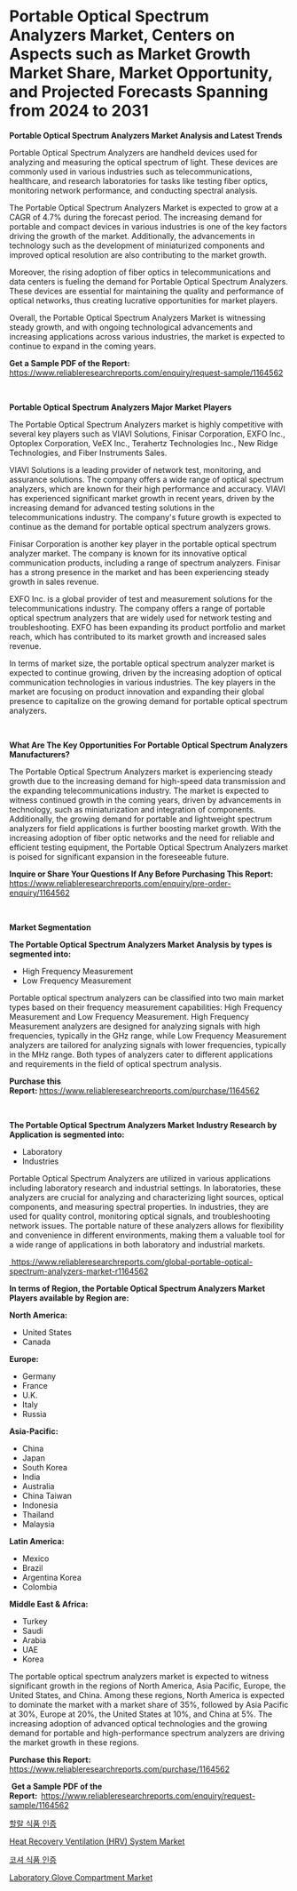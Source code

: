 <p><h1>Portable Optical Spectrum Analyzers Market, Centers on Aspects such as Market Growth Market Share, Market Opportunity, and Projected Forecasts Spanning from 2024 to 2031</h1></p><p><strong>Portable Optical Spectrum Analyzers Market Analysis and Latest Trends</strong></p>
<p><p>Portable Optical Spectrum Analyzers are handheld devices used for analyzing and measuring the optical spectrum of light. These devices are commonly used in various industries such as telecommunications, healthcare, and research laboratories for tasks like testing fiber optics, monitoring network performance, and conducting spectral analysis.</p><p>The Portable Optical Spectrum Analyzers Market is expected to grow at a CAGR of 4.7% during the forecast period. The increasing demand for portable and compact devices in various industries is one of the key factors driving the growth of the market. Additionally, the advancements in technology such as the development of miniaturized components and improved optical resolution are also contributing to the market growth.</p><p>Moreover, the rising adoption of fiber optics in telecommunications and data centers is fueling the demand for Portable Optical Spectrum Analyzers. These devices are essential for maintaining the quality and performance of optical networks, thus creating lucrative opportunities for market players.</p><p>Overall, the Portable Optical Spectrum Analyzers Market is witnessing steady growth, and with ongoing technological advancements and increasing applications across various industries, the market is expected to continue to expand in the coming years.</p></p>
<p><strong>Get a Sample PDF of the Report:&nbsp;</strong> <a href="https://www.reliableresearchreports.com/enquiry/request-sample/1164562">https://www.reliableresearchreports.com/enquiry/request-sample/1164562</a></p>
<p>&nbsp;</p>
<p><strong>Portable Optical Spectrum Analyzers Major Market Players</strong></p>
<p><p>The Portable Optical Spectrum Analyzers market is highly competitive with several key players such as VIAVI Solutions, Finisar Corporation, EXFO Inc., Optoplex Corporation, VeEX Inc., Terahertz Technologies Inc., New Ridge Technologies, and Fiber Instruments Sales. </p><p>VIAVI Solutions is a leading provider of network test, monitoring, and assurance solutions. The company offers a wide range of optical spectrum analyzers, which are known for their high performance and accuracy. VIAVI has experienced significant market growth in recent years, driven by the increasing demand for advanced testing solutions in the telecommunications industry. The company's future growth is expected to continue as the demand for portable optical spectrum analyzers grows.</p><p>Finisar Corporation is another key player in the portable optical spectrum analyzer market. The company is known for its innovative optical communication products, including a range of spectrum analyzers. Finisar has a strong presence in the market and has been experiencing steady growth in sales revenue.</p><p>EXFO Inc. is a global provider of test and measurement solutions for the telecommunications industry. The company offers a range of portable optical spectrum analyzers that are widely used for network testing and troubleshooting. EXFO has been expanding its product portfolio and market reach, which has contributed to its market growth and increased sales revenue.</p><p>In terms of market size, the portable optical spectrum analyzer market is expected to continue growing, driven by the increasing adoption of optical communication technologies in various industries. The key players in the market are focusing on product innovation and expanding their global presence to capitalize on the growing demand for portable optical spectrum analyzers.</p></p>
<p>&nbsp;</p>
<p><strong>What Are The Key Opportunities For Portable Optical Spectrum Analyzers Manufacturers?</strong></p>
<p><p>The Portable Optical Spectrum Analyzers market is experiencing steady growth due to the increasing demand for high-speed data transmission and the expanding telecommunications industry. The market is expected to witness continued growth in the coming years, driven by advancements in technology, such as miniaturization and integration of components. Additionally, the growing demand for portable and lightweight spectrum analyzers for field applications is further boosting market growth. With the increasing adoption of fiber optic networks and the need for reliable and efficient testing equipment, the Portable Optical Spectrum Analyzers market is poised for significant expansion in the foreseeable future.</p></p>
<p><strong>Inquire or Share Your Questions If Any Before Purchasing This Report:</strong> <a href="https://www.reliableresearchreports.com/enquiry/pre-order-enquiry/1164562">https://www.reliableresearchreports.com/enquiry/pre-order-enquiry/1164562</a></p>
<p>&nbsp;</p>
<p><strong>Market Segmentation</strong></p>
<p><strong>The Portable Optical Spectrum Analyzers Market Analysis by types is segmented into:</strong></p>
<p><ul><li>High Frequency Measurement</li><li>Low Frequency Measurement</li></ul></p>
<p><p>Portable optical spectrum analyzers can be classified into two main market types based on their frequency measurement capabilities: High Frequency Measurement and Low Frequency Measurement. High Frequency Measurement analyzers are designed for analyzing signals with high frequencies, typically in the GHz range, while Low Frequency Measurement analyzers are tailored for analyzing signals with lower frequencies, typically in the MHz range. Both types of analyzers cater to different applications and requirements in the field of optical spectrum analysis.</p></p>
<p><strong>Purchase this Report:&nbsp;</strong><a href="https://www.reliableresearchreports.com/purchase/1164562">https://www.reliableresearchreports.com/purchase/1164562</a></p>
<p>&nbsp;</p>
<p><strong>The Portable Optical Spectrum Analyzers Market Industry Research by Application is segmented into:</strong></p>
<p><ul><li>Laboratory</li><li>Industries</li></ul></p>
<p><p>Portable Optical Spectrum Analyzers are utilized in various applications including laboratory research and industrial settings. In laboratories, these analyzers are crucial for analyzing and characterizing light sources, optical components, and measuring spectral properties. In industries, they are used for quality control, monitoring optical signals, and troubleshooting network issues. The portable nature of these analyzers allows for flexibility and convenience in different environments, making them a valuable tool for a wide range of applications in both laboratory and industrial markets.</p></p>
<p><a href="https://www.reliableresearchreports.com/global-portable-optical-spectrum-analyzers-market-r1164562">&nbsp;https://www.reliableresearchreports.com/global-portable-optical-spectrum-analyzers-market-r1164562</a></p>
<p><strong>In terms of Region, the Portable Optical Spectrum Analyzers Market Players available by Region are:</strong></p>
<p>
    <p> <strong> North America: </strong>
        <ul>
            <li>United States</li>
            <li>Canada</li>
        </ul>
        </p> 
    <p> <strong> Europe: </strong>
        <ul>
            <li>Germany</li>
            <li>France</li>
            <li>U.K.</li>
            <li>Italy</li>
            <li>Russia</li>
        </ul>
        </p> 
    <p> <strong> Asia-Pacific: </strong>
        <ul>
            <li>China</li>
            <li>Japan</li>
            <li>South Korea</li>
            <li>India</li>
            <li>Australia</li>
            <li>China Taiwan</li>
            <li>Indonesia</li>
            <li>Thailand</li>
            <li>Malaysia</li>
        </ul>
        </p> 
    <p> <strong> Latin America: </strong>
        <ul>
            <li>Mexico</li>
            <li>Brazil</li>
            <li>Argentina Korea</li>
            <li>Colombia</li>
        </ul>
        </p> 
    <p> <strong> Middle East & Africa: </strong>
        <ul>
            <li>Turkey</li>
            <li>Saudi</li>
            <li>Arabia</li>
            <li>UAE</li>
            <li>Korea</li>
        </ul>
    </p>
    </p>
<p><p>The portable optical spectrum analyzers market is expected to witness significant growth in the regions of North America, Asia Pacific, Europe, the United States, and China. Among these regions, North America is expected to dominate the market with a market share of 35%, followed by Asia Pacific at 30%, Europe at 20%, the United States at 10%, and China at 5%. The increasing adoption of advanced optical technologies and the growing demand for portable and high-performance spectrum analyzers are driving the market growth in these regions.</p></p>
<p><strong>Purchase this Report: </strong><a href="https://www.reliableresearchreports.com/purchase/1164562">https://www.reliableresearchreports.com/purchase/1164562</a></p>
<p>&nbsp;<strong>Get a Sample PDF of the Report:&nbsp;&nbsp;</strong><a href="https://www.reliableresearchreports.com/enquiry/request-sample/1164562">https://www.reliableresearchreports.com/enquiry/request-sample/1164562</a></p>
<p><strong></strong></p>
<p><p><a href="https://github.com/jntpkh496620/Market-Research-Report-List-1/blob/main/863999836866.md">할랄 식품 인증</a></p><p><a href="https://github.com/edytherolanlouisejk1miz0wig/Market-Research-Report-List-2/blob/main/heat-recovery-ventilation-hrv-system-market.md">Heat Recovery Ventilation (HRV) System Market</a></p><p><a href="https://github.com/vsoq0zknh59/Market-Research-Report-List-1/blob/main/719537536867.md">코셔 식품 인증</a></p><p><a href="https://github.com/peachesmcdowel1/Market-Research-Report-List-2/blob/main/laboratory-glove-compartment-market.md">Laboratory Glove Compartment Market</a></p></p>